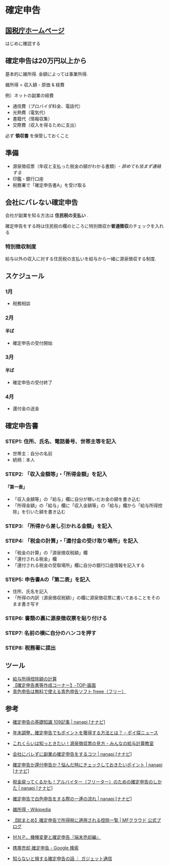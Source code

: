 # 確定申告

## [国税庁ホームページ](http://www.nta.go.jp/)

はじめに確認する

## 確定申告は20万円以上から

基本的に雑所得.
金額によっては事業所得.

雑所得 = 収入額 - 原価 & 経費

例）ネットの副業の経費

- 通信費（プロバイダ料金、電話代）
- 光熱費（電気代）
- 書籍代（情報収集）
- 交際費（収入を得るために支出）

必ず **領収書** を保管しておくこと

## 準備

- 源泉徴収票（年収と支払った税金の額がわかる書類）- *辞めても怯まず連絡する*
- 印鑑・銀行口座
- 税務署で「確定申告書A」を受け取る

## 会社にバレない確定申告

会社が副業を知る方法は **住民税の支払い** .

確定申告をする時は住民税の欄のところに特別徴収か**普通徴収**のチェックを入れる

### 特別徴収制度

給与以外の収入に対する住民税の支払いを給与から一緒に源泉徴収する制度.

## スケジュール

### 1月

- 税務相談

### 2月

#### 半ば

- 確定申告の受付開始

### 3月

#### 半ば

- 確定申告の受付終了

### 4月

- 還付金の送金

## 確定申告書

### STEP1: 住所、氏名、電話番号、世帯主等を記入

- 世帯主：自分の名前
- 続柄：本人

### STEP2: 「収入金額等」・「所得金額」を記入

#### 「第一表」

- 「収入金額等」の「給与」欄に自分が稼いだお金の額を書き込む
- 「所得金額」の「給与」欄に「収入金額等」の「給与」欄から「給与所得控除」を引いた額を書き込む

### STEP3: 「所得から差し引かれる金額」を記入

### STEP4: 「税金の計算」・「還付金の受け取り場所」を記入

- 「税金の計算」の「源泉徴収税額」欄
- 「還付される税金」欄
- 「還付される税金の受取場所」欄に自分の銀行口座情報を記入する

### STEP5: 申告書Aの「第二表」を記入

- 住所、氏名を記入
- 「所得の内訳（源泉徴収税額）」の欄に源泉徴収票に書いてあることをそのまま書き写す

### STEP6: 書類の裏に源泉徴収票を貼り付ける

### STEP7: 名前の横に自分のハンコを押す

### STEP8: 税務署に提出

## ツール

- [給与所得控除額の計算](http://yu-kikaikei.com/php/kyuyokoujo.php)
- [【確定申告書等作成コーナー】-TOP-画面](https://www.keisan.nta.go.jp/h25/ta_top.htm)
- [青色申告は無料で使える青色申告ソフト freee（フリー）](http://www.freee.co.jp/features/bluereturn)

## 参考

- [確定申告の基礎知識 109記事 | nanapi [ナナピ]](http://nanapi.jp/money/3249)
- [年末調整、確定申告でもポイントを獲得する方法とは？ – ポイ探ニュース](http://www.poitan.jp/archives/9281)
- [これくらいは知っときたい！源泉徴収票の見方 - みんなの給与計算教室](http://gasuuu.hatenadiary.com/entry/2012/12/28/085212)
- [会社にバレずに副業の確定申告をするコツ | nanapi [ナナピ]](http://nanapi.jp/19512/)
- [確定申告か還付申告か？悩んだ時にチェックしておきたいポイント | nanapi [ナナピ]](http://nanapi.jp/104160/)
- [税金戻ってくるかも！アルバイター（フリーター）のための確定申告のしかた | nanapi [ナナピ]](http://nanapi.jp/103854/)
- [確定申告で白色申告をする際の一連の流れ | nanapi [ナナピ]](http://nanapi.jp/97390/)
- [雑所得 - Wikipedia](http://ja.wikipedia.org/wiki/%E9%9B%91%E6%89%80%E5%BE%97)

- [【総まとめ】確定申告で所得税に適用される控除一覧 | MFクラウド 公式ブログ](https://biz.moneyforward.com/blog/kojin-kaikei/tax-deduction-list/)
- [ＭＮＰ、機種変更と確定申告『端末売却編』](http://mobu-one.net/blog/?p=811)
- [携帯売却 確定申告 - Google 検索](https://www.google.co.jp/search?q=%E6%90%BA%E5%B8%AF%E5%A3%B2%E5%8D%B4+%E7%A2%BA%E5%AE%9A%E7%94%B3%E5%91%8A&oq=%E6%90%BA%E5%B8%AF%E5%A3%B2%E5%8D%B4%E3%80%80%E7%A2%BA%E5%AE%9A%E7%94%B3%E5%91%8A&aqs=chrome..69i57.2908j0j4&client=ms-android-samsung&sourceid=chrome-mobile&espvd=1&ie=UTF-8&qscrl=1)
- [知らないと損する確定申告の話 ｜ ガジェット通信](http://getnews.jp/archives/748345)
